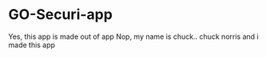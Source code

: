 # GO-Securi-app

Yes, this app is made out of app
Nop, my name is chuck.. chuck norris and i made this app

